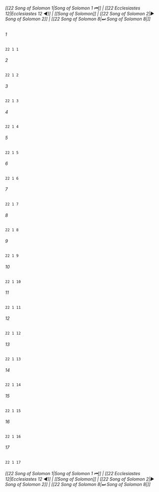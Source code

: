 
###### [[22 Song of Solomon 1|Song of Solomon 1 ⏮]] | [[22 Ecclesiastes 12|Ecclesiastes 12 ◀]] | [[Song of Solomon]] | [[22 Song of Solomon 2|▶ Song of Solomon 2]] | [[22 Song of Solomon 8|⏭ Song of Solomon 8|]]

###### 1
``` verse
22 1 1 
```
###### 2
``` verse
22 1 2 
```
###### 3
``` verse
22 1 3 
```
###### 4
``` verse
22 1 4 
```
###### 5
``` verse
22 1 5 
```
###### 6
``` verse
22 1 6 
```
###### 7
``` verse
22 1 7 
```
###### 8
``` verse
22 1 8 
```
###### 9
``` verse
22 1 9 
```
###### 10
``` verse
22 1 10 
```
###### 11
``` verse
22 1 11 
```
###### 12
``` verse
22 1 12 
```
###### 13
``` verse
22 1 13 
```
###### 14
``` verse
22 1 14 
```
###### 15
``` verse
22 1 15 
```
###### 16
``` verse
22 1 16 
```
###### 17
``` verse
22 1 17 
```

###### [[22 Song of Solomon 1|Song of Solomon 1 ⏮]] | [[22 Ecclesiastes 12|Ecclesiastes 12 ◀]] | [[Song of Solomon]] | [[22 Song of Solomon 2|▶ Song of Solomon 2]] | [[22 Song of Solomon 8|⏭ Song of Solomon 8|]]

